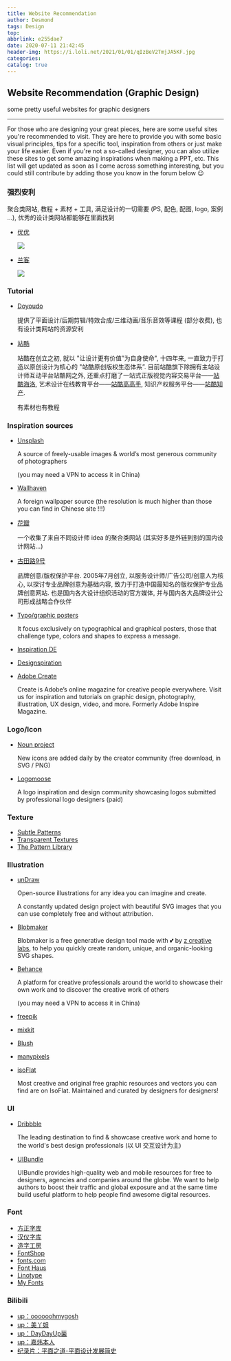 ```yaml
---
title: Website Recommendation
author: Desmond
tags: Design
top: 
abbrlink: e255dae7
date: 2020-07-11 21:42:45
header-img: https://i.loli.net/2021/01/01/qIzBeV2TmjJA5KF.jpg
categories:
catalog: true
---
```


## Website Recommendation (Graphic Design)

some pretty useful websites for graphic designers

------

For those who are designing your great pieces, here are some useful sites you're recommended to visit. They are here to provide you with some basic visual principles, tips for a specific tool, inspiration from others or just make your life easier. Even if you're not a so-called designer, you can also utilize these sites to get some amazing inspirations when making a PPT, etc. This list will get updated as soon as I come across something interesting, but you could still contribute by adding those you know in the forum below 😉

### 强烈安利

聚合类网站, 教程 + 素材 + 工具, 满足设计的一切需要 (PS, 配色, 配图, logo, 案例 ...), 优秀的设计类网站都能够在里面找到 

- [优优](https://uiiiuiii.com/)
  
  ![](https://i.loli.net/2021/01/01/1OXSQD4nd3fNwuq.jpg)

- [兰客](http://lackk.com/)
  
  ![](https://i.loli.net/2021/01/01/Nlo2vqTRAeBa8W9.png)

### Tutorial

- [Doyoudo](https://www.doyoudo.com/)
  
  提供了平面设计/后期剪辑/特效合成/三维动画/音乐音效等课程 (部分收费), 也有设计类网站的资源安利

- [站酷](https://www.zcool.com.cn/)
  
  站酷在创立之初, 就以 "让设计更有价值”为自身使命", 十四年来, 一直致力于打造以原创设计为核心的 "站酷原创版权生态体系”. 目前站酷旗下除拥有主站设计师互动平台站酷网之外, 还重点打磨了一站式正版视觉内容交易平台——[站酷海洛](https://www.hellorf.com/), 艺术设计在线教育平台——[站酷高高手](https://www.gogoup.com/), 知识产权服务平台——[站酷知产](https://www.zcoolip.com/).
  
  有素材也有教程

### Inspiration sources

- [Unsplash](https://unsplash.com/) 
  
  A source of freely-usable images & world’s most generous community of photographers 
  
  (you may need a VPN to access it in China)

- [Wallhaven](https://wallhaven.cc/)
  
  A foreign wallpaper source (the resolution is much higher than those you can find in Chinese site !!!)

- [花瓣](https://huaban.com/)
  
  一个收集了来自不同设计师 idea 的聚合类网站 (其实好多是外链到别的国内设计网站...)

- [古田路9号](https://www.gtn9.com/)
  
  品牌创意/版权保护平台. 2005年7月创立, 以服务设计师/广告公司/创意人为核心, 以探讨专业品牌创意为基础内容, 致力于打造中国最知名的版权保护专业品牌创意网站. 也是国内各大设计组织活动的官方媒体, 并与国内各大品牌设计公司形成战略合作伙伴

- [Typo/graphic posters](https://www.typographicposters.com/)
  
  It focus exclusively on typographical and graphical posters, those that challenge type, colors and shapes to express a message.

- [Inspiration DE](https://www.inspirationde.com/)

- [Designspiration](https://www.designspiration.com/)

- [Adobe Create](https://create.adobe.com/)
  
  Create is Adobe’s online magazine for creative people everywhere. Visit us for inspiration and tutorials on graphic design, photography, illustration, UX design, video, and more. Formerly Adobe Inspire Magazine.

### Logo/Icon

- [Noun project](https://thenounproject.com/)
  
  New icons are added daily by the creator community (free download, in SVG / PNG)

- [Logomoose](https://www.logomoose.com/)
  
  A logo inspiration and design community showcasing logos submitted by professional logo designers (paid)

### Texture

- [Subtle Patterns](https://www.toptal.com/designers/subtlepatterns/)
- [Transparent Textures](https://www.transparenttextures.com/)
- [The Pattern Library](http://thepatternlibrary.com/#naranjas)

### Illustration

- [unDraw](https://undraw.co/)
  
  Open-source illustrations for any idea you can imagine and create.
  
  A constantly updated design project with beautiful SVG images that you can use completely free and without attribution.

- [Blobmaker](https://www.blobmaker.app/)
  
  Blobmaker is a free generative design tool made with 💕 by [z creative labs](https://www.zcreativelabs.com/), to help you quickly create random, unique, and organic-looking SVG shapes.

- [Behance](https://www.behance.net/)
  
  A platform for creative professionals around the world to showcase their own work and to discover the creative work of others
  
  (you may need a VPN to access it in China)

- [freepik](https://www.freepik.com/)

- [mixkit](https://mixkit.co/free-stock-art/)

- [Blush](https://blush.design/)

- [manypixels](https://www.manypixels.co/gallery/)

- [isoFlat](https://isoflat.com/)
  
  Most creative and original free graphic resources and vectors you can find are on IsoFlat. Maintained and curated by designers for designers! 

### UI

- [Dribbble](https://dribbble.com/)
  
  The leading destination to find & showcase creative work and home to the world's best design professionals (以 UI 交互设计为主)

- [UIBundle](https://uibundle.com/)
  
  UIBundle provides high-quality web and mobile resources for free to designers, agencies and companies around the globe. We want to help authors to boost their traffic and global exposure and at the same time build useful platform to help people find awesome digital resources.

### Font

- [方正字库](https://www.foundertype.com/)
- [汉仪字库](http://www.hanyi.com.cn/)
- [造字工房](https://www.makefont.com/)
- [FontShop](https://www.fontshop.com/)
- [fonts.com](https://www.fonts.com/)
- [Font Haus](https://www.fonthaus.com/)
- [Linotype](https://www.linotype.com/)
- [My Fonts](https://www.myfonts.com/)

### Bilibili

- [up：oooooohmygosh](https://space.bilibili.com/38053181/)
- [up：美丫姐](https://space.bilibili.com/301837943/)
- [up：DayDayUp菌](https://space.bilibili.com/72523499/)
- [up：嘉炜本人](https://space.bilibili.com/9854404/)
- [纪录片：平面之道-平面设计发展简史](https://www.bilibili.com/video/BV1Rt4y127CR)